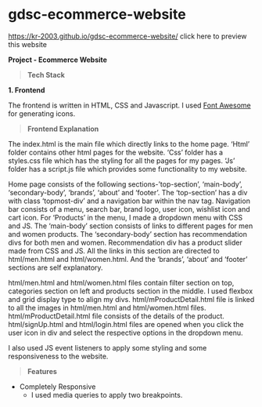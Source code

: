 # gdsc-ecommerce-website

https://kr-2003.github.io/gdsc-ecommerce-website/ click here to preview this website

**Project - Ecommerce Website**

  

> **Tech Stack**
  

**1. Frontend**


The frontend is written in HTML, CSS and Javascript. I used [Font Awesome](https://fontawesome.com/v4/icons/) for generating icons.

 
> **Frontend Explanation**

The index.html is the main file which directly links to the home page. ‘Html’ folder contains other html pages for the website. ‘Css’ folder has a styles.css file which has the styling for all the pages for my pages. ‘Js’ folder has a script.js file which provides some functionality to my website.

Home page consists of the following sections-’top-section’, ‘main-body’, ‘secondary-body’, ‘brands’,  ‘about’ and ‘footer’. The ‘top-section’ has a div with class ‘topmost-div’ and a navigation bar within the nav tag. Navigation bar consists of a menu, search bar, brand logo, user icon, wishlist icon and cart icon. For ‘Products’ in the menu, I made a dropdown menu with CSS and JS. The ‘main-body’ section consists of links to different pages for men and women products. The ‘secondary-body’ section has recommendation divs for both men and women. Recommendation div has a product slider made from CSS and JS. All the links in this section are directed to html/men.html and html/women.html. And the ‘brands’, ‘about’ and ‘footer’ sections are self explanatory.

html/men.html and html/women.html files contain filter section on top, categories section on left and products section in the middle. I used flexbox and grid display type to align my divs. html/mProductDetail.html file is linked to all the images in html/men.html and html/women.html files. html/mProductDetail.html file consists of the details of the product. html/signUp.html and html/login.html files are opened when you click the user icon in div and select the respective options in the dropdown menu.

I also used JS event listeners to apply some styling and some responsiveness to the website.


> **Features**

-   Completely Responsive
	-    I used media queries to apply two breakpoints.
